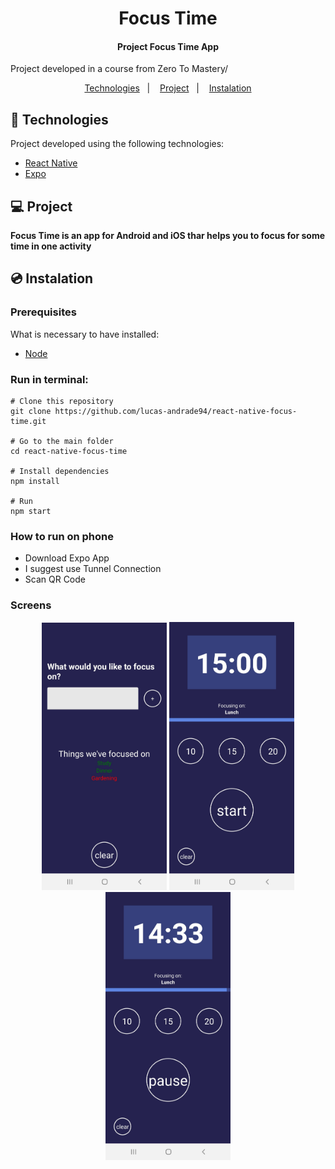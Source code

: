 <h1 align="center">
    Focus Time
</h1>

<h4 align="center">
  	Project Focus Time App
</h4>

<p>Project developed in a course from Zero To Mastery/</p>

<p align="center">
	<a href="#-technologies">Technologies</a>&nbsp;&nbsp;&nbsp;|&nbsp;&nbsp;&nbsp;
	<a href="#-project">Project</a>&nbsp;&nbsp;&nbsp;|&nbsp;&nbsp;&nbsp;
	<a href="#-instalation">Instalation</a>
</p>


## 🤖 Technologies
Project developed using the following technologies:

- [React Native](https://reactnative.dev/)
- [Expo](https://expo.io/)


## 💻 Project
**Focus Time is an app for Android and iOS thar helps you to focus for some time in one activity**


## 💿 Instalation
### Prerequisites
What is necessary to have installed:
- [Node](https://nodejs.org/en/download/)


### Run in terminal:
```
# Clone this repository
git clone https://github.com/lucas-andrade94/react-native-focus-time.git

# Go to the main folder
cd react-native-focus-time

# Install dependencies
npm install

# Run
npm start
```

### How to run on phone
- Download Expo App
- I suggest use Tunnel Connection
- Scan QR Code


### Screens
<div align="center">
    <img alt="Activity Screen" title="Activity Screen" src=".github\screen-1.jpg?raw=true" width="200px" />
    <img alt="Timer Screen" title="Timer Screen" src=".github\screen-2.jpg?raw=true" width="200px" />
    <img alt="Timer Screen" title="Timer Screen" src=".github\screen-3.jpg?raw=true" width="200px" />
</div>
